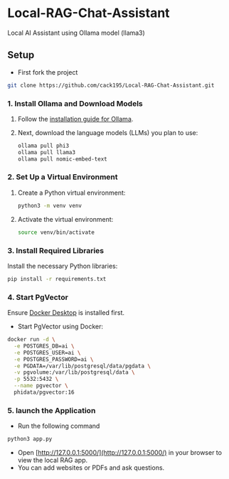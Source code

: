 # Local-RAG-Chat-Assistant
Local AI Assistant using Ollama model (llama3)

## Setup
- First fork the project
```sh
git clone https://github.com/cack195/Local-RAG-Chat-Assistant.git
```

### 1. Install Ollama and Download Models
1. Follow the [installation guide for Ollama](https://github.com/ollama/ollama?tab=readme-ov-file#macos).
2. Next, download the language models (LLMs) you plan to use:

    ```sh
    ollama pull phi3
    ollama pull llama3
    ollama pull nomic-embed-text
    ```

### 2. Set Up a Virtual Environment
1. Create a Python virtual environment:

    ```sh
    python3 -m venv venv
    ```

2. Activate the virtual environment:

    ```sh
    source venv/bin/activate
    ```

### 3. Install Required Libraries
Install the necessary Python libraries:

```sh
pip install -r requirements.txt
```

### 4. Start PgVector
Ensure [Docker Desktop](https://docs.docker.com/get-docker/) is installed first.
- Start PgVector using Docker:
```sh
docker run -d \
  -e POSTGRES_DB=ai \
  -e POSTGRES_USER=ai \
  -e POSTGRES_PASSWORD=ai \
  -e PGDATA=/var/lib/postgresql/data/pgdata \
  -v pgvolume:/var/lib/postgresql/data \
  -p 5532:5432 \
  --name pgvector \
  phidata/pgvector:16
```
### 5. launch the Application
- Run the following command
```sh
python3 app.py
```
- Open [http://127.0.0.1:5000/](http://127.0.0.1:5000/) in your browser to view the local RAG app.
- You can add websites or PDFs and ask questions.
